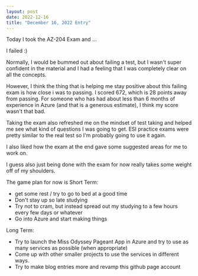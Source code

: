```yaml
---
layout: post
date: 2022-12-16
title: "December 16, 2022 Entry"
---
```


Today I took the AZ-204 Exam and ...

I failed :)

Normally, I would be bummed out about failing a test, but I wasn't super confident in the material and I had a feeling that I was completely clear on all the concepts.

However, I think the thing that is helping me stay positive about this failing exam is how close i was to passing. I scored 672, which is 28 points away from passing. For someone who has had about less than 6 months of experience in Azure (and that is a generous estimate), I think my score wasn't that bad.

Taking the exam also refreshed me on the mindset of test taking and helped me see what kind of questions I was going to get. ESI practice exams were pretty similar to the real test so I'm probably going to use it again.

I also liked how the exam at the end gave some suggested areas for me to work on.

I guess also just being done with the exam for now really takes some weight off of my shoulders.

The game plan for now is
Short Term:

- get some rest / try to go to bed at a good time
- Don't stay up so late studying
- Try not to cram, but instead spread out my studying to a few hours every few days or whatever
- Go into Azure and start making things

Long Term:

- Try to launch the Miss Odyssey Pageant App in Azure and try to use as many services as possible (when appropriate)
- Come up with other smaller projects to use the services in different ways.
- Try to make blog entries more and revamp this github page account
